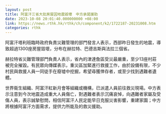 ```yaml
---
layout: post
title: 阿富汗三省大批房屋因地震毀壞　中方承諾援助
date: 2023-10-08 20:01:40.000000000 +08:00
link: https://news.rthk.hk/rthk/ch/component/k2/1722187-20231008.htm
categories: rthk
---
```


阿富汗塔利班臨時政府負責災難管理的部門發言人表示，西部昨日發生的地震，導致超過1300座房屋毀壞，分布在赫拉特、巴德吉斯與法拉三個省。

赫拉特省災難管理部門負責人表示，省內的津達詹區受災最嚴重，至少13座村莊被完全摧毀。有民眾向傳媒表示，重災區加緊進行救援工作，由於設備有限，不少村民與救援人員一同徒手在廢墟中挖掘，希望尋獲倖存者，或至少找到遇難者遺體。

世界衞生組織、阿富汗紅新月會等組織或機構，已派遣人員前往救災現場。中方表示注意到今次地震造成重大人員傷亡，對遇難者表示沉痛哀悼，向遇難者家屬及受傷人員，表示誠摯慰問，相信阿富汗人民定能早日克服災害影響，重建家園；中方將根據阿富汗方面需求，提供力所能及的救災援助。
